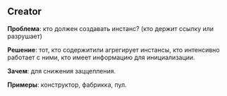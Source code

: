 ## Creator

**Проблема**: кто должен создавать инстанс? (кто держит ссылку или разрушает)

**Решение**: тот, кто содержитили агрегирует инстансы, кто интенсивно работает с ними, кто имеет информацию для инициализации.

**Зачем**: для снижения заццепления.

**Примеры**: конструктор, фабрикка, пул.